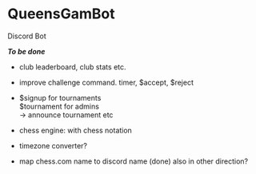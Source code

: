# QueensGamBot
Discord Bot





***To be done***  

- club leaderboard, club stats etc.

- improve challenge command. timer, $accept, $reject

- $signup for tournaments  
  $tournament for admins  
  -> announce tournament etc  

- chess engine: with chess notation

- timezone converter?

- map chess.com name to discord name (done)
  also in other direction?
